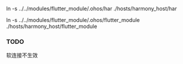  ln -s ../../modules/flutter_module/.ohos/har  ./hosts/harmony_host/har

  ln -s ../../modules/flutter_module/.ohos/flutter_module  ./hosts/harmony_host/flutter_module


  ### TODO
  
  软连接不生效